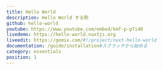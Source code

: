 ```yaml
---
title: Hello World
description: Hello World する例
github: hello-world
youtube: https://www.youtube.com/embed/kmf-p-pTi40
livedemo: https://hello-world.nuxtjs.org
liveedit: https://gomix.com/#!/project/nuxt-hello-world
documentation: /guide/installation#スクラッチから始める
category: essentials
position: 1
---
```

